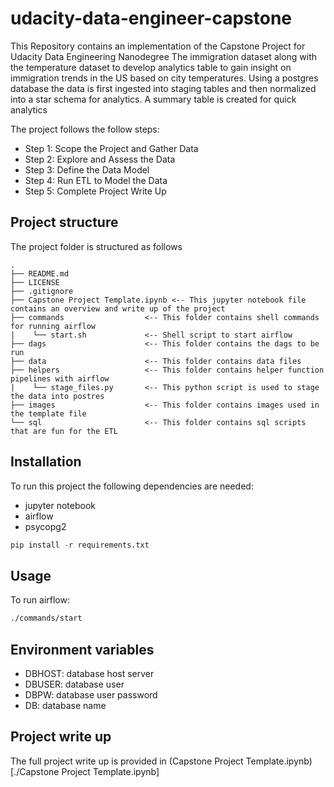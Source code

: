 # udacity-data-engineer-capstone
This Repository contains an implementation of the Capstone Project for Udacity Data Engineering Nanodegree
The immigration dataset along with the temperature dataset to develop analytics table to gain insight on immigration trends in the US based on city temperatures.
Using a postgres database the data is first ingested into staging tables and then normalized into a star schema for analytics.
A summary table is created for quick analytics

The project follows the follow steps:
* Step 1: Scope the Project and Gather Data
* Step 2: Explore and Assess the Data
* Step 3: Define the Data Model
* Step 4: Run ETL to Model the Data
* Step 5: Complete Project Write Up

## Project structure
The project folder is structured as follows 
```
.
├── README.md
├── LICENSE
├── .gitignore
├── Capstone Project Template.ipynb <-- This jupyter notebook file contains an overview and write up of the project
├── commands                  <-- This folder contains shell commands for running airflow 
|    └── start.sh             <-- Shell script to start airflow
├── dags                      <-- This folder contains the dags to be run
├── data                      <-- This folder contains data files
├── helpers                   <-- This folder contains helper function pipelines with airflow 
|    └── stage_files.py       <-- This python script is used to stage the data into postres
├── images                    <-- This folder contains images used in the template file 
└── sql                       <-- This folder contains sql scripts that are fun for the ETL
```
## Installation
To run this project the following dependencies are needed:
- jupyter notebook
- airflow
- psycopg2

```python
pip install -r requirements.txt
```

## Usage
To run airflow:
```bash
./commands/start
```

## Environment variables
- DBHOST: database host server
- DBUSER: database user
- DBPW: database user password
- DB: database name

## Project write up 
The full project write up is provided in (Capstone Project Template.ipynb)[./Capstone Project Template.ipynb]
